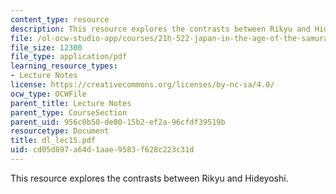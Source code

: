 ```yaml
---
content_type: resource
description: This resource explores the contrasts between Rikyu and Hideyoshi.
file: /ol-ocw-studio-app/courses/21h-522-japan-in-the-age-of-the-samurai-history-and-film-fall-2006/cd05d897a64d1aae9583f628c223c31d_dl_lec15.pdf
file_size: 12300
file_type: application/pdf
learning_resource_types:
- Lecture Notes
license: https://creativecommons.org/licenses/by-nc-sa/4.0/
ocw_type: OCWFile
parent_title: Lecture Notes
parent_type: CourseSection
parent_uid: 956c0b50-de80-15b2-ef2a-96cfdf39519b
resourcetype: Document
title: dl_lec15.pdf
uid: cd05d897-a64d-1aae-9583-f628c223c31d
---
```

This resource explores the contrasts between Rikyu and Hideyoshi.